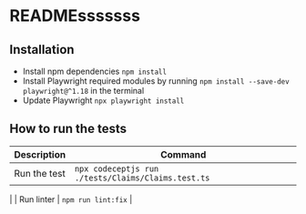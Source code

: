 # READMEsssssss

## Installation
* Install npm dependencies `npm install`
* Install Playwright required modules by running `npm install --save-dev playwright@^1.18` in the terminal
* Update Playwright `npx playwright install `

## How to run the tests
| Description  | Command                                            | 
|--------------|----------------------------------------------------|
| Run the test | `npx codeceptjs run ./tests/Claims/Claims.test.ts` 
|
| Run linter   | `npm run lint:fix`                                 |
